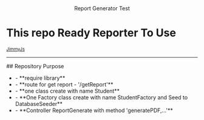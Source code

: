 <div align="center">Report Generator Test</div>
<div>
    
<h1>This repo Ready Reporter To Use</h1>
<small><a href="https://github.com/Jimmy-JS/laravel-report-generator">JimmyJs</a></small>

<hr />
## Repository Purpose
<ul>
    <li>- **require library**</li>
    <li>- **route for get report - '/getReport'**</li>
    <li>- **one class create with name Student**</li>
    <li>- **One Factory class create with name StudentFactory and Seed to DatabaseSeeder**</li>
    <li>- **Controller ReportGenerate with method 'generatePDF,...'**</li>
</ul>

</div>
